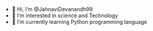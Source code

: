 - 👋 Hi, I’m @JahnaviDevanandh99
- 👀 I’m interested in science and Technology 
- 🌱 I’m currently learning Python programming language 

  
  

<!---
JahnaviDevanandh99/JahnaviDevanandh99 is a ✨ special ✨ repository because its `README.md` (this file) appears on your GitHub profile.
You can click the Preview link to take a look at your changes.
--->
